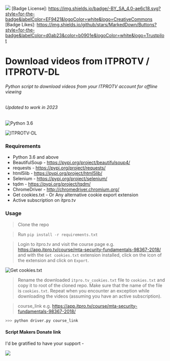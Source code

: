<a href="https://www.buymeacoffee.com/Tommi"><img src="https://img.buymeacoffee.com/button-api/?text=Buy me a Coffeec&emoji=☕&slug=Tommi&button_colour=FFDD00&font_colour=000000&font_family=Cookie&outline_colour=000000&coffee_colour=ffffff" /></a>
[Badge License]: https://img.shields.io/badge/-BY_SA_4.0-ae6c18.svg?style=for-the-badge&labelColor=EF9421&logoColor=white&logo=CreativeCommons
[Badge Likes]: https://img.shields.io/github/stars/MarkedDown/Buttons?style=for-the-badge&labelColor=d0ab23&color=b0901e&logoColor=white&logo=Trustpilot

# Download videos from ITPROTV / ITPROTV-DL

###### Python script to download videos from your ITPROTV account for offline viewing
###### Updated to work in 2023
![Python 3.6](https://img.shields.io/badge/python-3.6-blue.svg)

![ITPROTV-DL](https://i.imgur.com/iW2ilOD.png)

### Requirements
- Python 3.6 and above
- BeautifulSoup - https://pypi.org/project/beautifulsoup4/
- requests - https://pypi.org/project/requests/
- html5lib - https://pypi.org/project/html5lib/
- Selenium - https://pypi.org/project/selenium/
- tqdm - https://pypi.org/project/tqdm/
- ChromeDriver - http://chromedriver.chromium.org/
- Get cookies.txt - Or Any alternative cookie export extension
- Active subscription on itpro.tv

### Usage

> Clone the repo

> Run `pip install -r requirements.txt`

> Login to itpro.tv and visit the course page e.g. https://app.itpro.tv/course/mta-security-fundamentals-98367-2018/ and with the `Get cookies.txt` extension installed, click on the icon of the extension and click on `Export`. 

![Get cookies.txt](https://i.imgur.com/6QkV9RC.png)

> Rename the downloaded `itpro.tv_cookies.txt` file to `cookies.txt` and copy it to root of the cloned repo. Make sure that the name of the file is ``cookies.txt``. Repeat when you encounter an exception while downloading the videos (assuming you have an active subscription).

> course_link e.g. https://app.itpro.tv/course/mta-security-fundamentals-98367-2018/

``` python
>>> python driver.py course_link
```

#### Script Makers Donate link
I'd be gratified to have your support - 

[<img src="https://i.imgur.com/ngduQd7.png">](https://www.buymeacoffee.com/RahulShaw)
 
